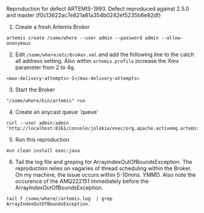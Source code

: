 
Reproduction for defect ARTEMIS-1993.  Defect reproduced against 2.5.0 and master (f0c13622ac7e821a81a354b0242ef5235b6e82df)

1. Create a fresh Artemis Broker

```
artemis create /some/where --user admin --password admin --allow-anonymous
```

2. Edit ```/some/where/etc/broker.xml``` and add the following line to the catch all address setting.  Also within
```artemis.profile``` increase the Xmx parameter from 2 to 4g.

``` 
<max-delivery-attempts>-1</max-delivery-attempts>
```

3. Start the Broker

```
"/some/where/bin/artemis" run
```

4. Create an anycast queue 'queue'

```
curl --user admin:admin 'http://localhost:8161/console/jolokia/exec/org.apache.activemq.artemis:broker=%220.0.0.0%22/createQueue(java.lang.String,java.lang.String,boolean,java.lang.String)/queue/queue/false/ANYCAST/'
```

5. Run this reproduction

```
mvn clean install exec:java
```

6. Tail the log file and greping for ArrayIndexOutOfBoundsException.  The reproduction relies on vagaries of thread scheduling within the Broker.  On my machine,
the issue occurs within 5-10mins. YMMD.  Also note the occurence of the AMQ222151 immediately before the ArrayIndexOutOfBoundsException.

```
tail f /some/where//artemis.log  | grep ArrayIndexOutOfBoundsException.
```



